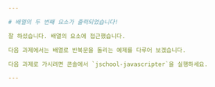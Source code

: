 ```yaml
---

# 배열의 두 번째 요소가 출력되었습니다!

잘 하셨습니다. 배열의 요소에 접근했습니다.

다음 과제에서는 배열로 반복문을 돌리는 예제를 다루어 보겠습니다.

다음 과제로 가시려면 콘솔에서 `jschool-javascripter`을 실행하세요.

---
```

